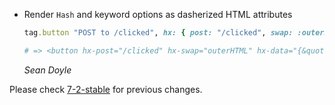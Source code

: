 *   Render `Hash` and keyword options as dasherized HTML attributes

    ```ruby
    tag.button "POST to /clicked", hx: { post: "/clicked", swap: :outerHTML, data: { json: true } }

    # => <button hx-post="/clicked" hx-swap="outerHTML" hx-data="{&quot;json&quot;:true}">POST to /clicked</button>
    ```

    *Sean Doyle*

Please check [7-2-stable](https://github.com/rails/rails/blob/7-2-stable/actionview/CHANGELOG.md) for previous changes.
